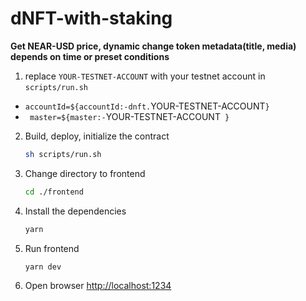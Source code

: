 # dNFT-with-staking

**Get NEAR-USD price, dynamic change token metadata(title, media) depends on time or preset conditions**

1. replace `YOUR-TESTNET-ACCOUNT`
   with your testnet account in `scripts/run.sh`

- `accountId=${accountId:-dnft.`YOUR-TESTNET-ACCOUNT`}`
- ` master=${master:-`YOUR-TESTNET-ACCOUNT` }`

2.  Build, deploy, initialize the contract
    ```bash
    sh scripts/run.sh
    ```
3.  Change directory to frontend

    ```bash
    cd ./frontend
    ```

4.  Install the dependencies
    ```bash
    yarn
    ```
5.  Run frontend

    ```bash
    yarn dev
    ```

6.  Open browser
    [http://localhost:1234](http://localhost:1234)
